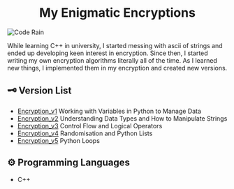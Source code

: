 <h1 align="center">My Enigmatic Encryptions
</h1>

![Code Rain](https://i.pinimg.com/originals/b4/e3/71/b4e371619042d1e80918d09904e90f7d.gif)

While learning C++ in university, I started messing with ascii of strings and ended up developing keen interest in encryption. Since then, I started writing my own encryption algorithms literally all of the time. As I learned new things, I implemented them in my encryption and created new versions. 

## 🗝 Version List 
- [Encryption_v1](https://github.com/mrblackhearts/enigmatic-encryptions/tree/main/Encryption_v1) Working with Variables in Python to Manage Data
- [Encryption_v2](https://github.com/mrblackhearts/enigmatic-encryptions/tree/main/Encryption_v2) Understanding Data Types and How to Manipulate Strings
- [Encryption_v3](https://github.com/mrblackhearts/enigmatic-encryptions/tree/main/Encryption_v3) Control Flow and Logical Operators
- [Encryption_v4](https://github.com/mrblackhearts/enigmatic-encryptions/tree/main/Encryption_v4) Randomisation and Python Lists
- [Encryption_v5](https://github.com/mrblackhearts/enigmatic-encryptions/tree/main/Encryption_v5) Python Loops


## ⚙ Programming Languages
- C++